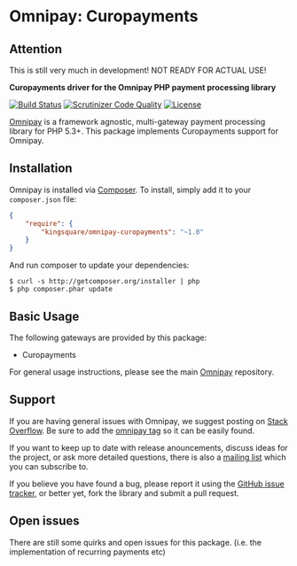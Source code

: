 # Omnipay: Curopayments

## Attention

This is still very much in development! NOT READY FOR ACTUAL USE!

**Curopayments driver for the Omnipay PHP payment processing library**

[![Build Status](https://travis-ci.org/kingsquare/omnipay-curopayments.png?branch=master)](https://travis-ci.org/kingsquare/omnipay-curopayments)
[![Scrutinizer Code Quality](https://scrutinizer-ci.com/g/kingsquare/omnipay-curopayments/badges/quality-score.png?b=master)](https://scrutinizer-ci.com/g/kingsquare/omnipay-curopayments/?branch=master)
[![License](https://poser.pugx.org/kingsquare/omnipay-curopayments/license.svg)](https://packagist.org/packages/kingsquare/omnipay-curopayments)

[Omnipay](https://github.com/thephpleague/omnipay) is a framework agnostic, multi-gateway payment processing library for PHP 5.3+. This package implements Curopayments support for Omnipay.

## Installation

Omnipay is installed via [Composer](http://getcomposer.org/). To install, simply add it to your `composer.json` file:

```json
{
    "require": {
        "kingsquare/omnipay-curopayments": "~1.0"
    }
}
```

And run composer to update your dependencies:

    $ curl -s http://getcomposer.org/installer | php
    $ php composer.phar update

## Basic Usage

The following gateways are provided by this package:

* Curopayments

For general usage instructions, please see the main [Omnipay](https://github.com/thephpleague/omnipay) repository.

## Support

If you are having general issues with Omnipay, we suggest posting on [Stack Overflow](http://stackoverflow.com/). Be sure to add the [omnipay tag](http://stackoverflow.com/questions/tagged/omnipay) so it can be easily found.

If you want to keep up to date with release anouncements, discuss ideas for the project, or ask more detailed questions, there is also a [mailing list](https://groups.google.com/forum/#!forum/omnipay) which you can subscribe to.

If you believe you have found a bug, please report it using the [GitHub issue tracker](https://github.com/thephpleague/omnipay-buckaroo/issues), or better yet, fork the library and submit a pull request.

## Open issues

There are still some quirks and open issues for this package. (i.e. the implementation of recurring payments etc)